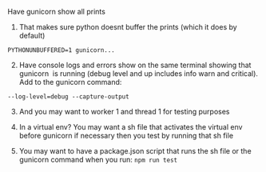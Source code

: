 
Have gunicorn show all prints

1. That makes sure python doesnt buffer the prints (which it does by default)
```
PYTHONUNBUFFERED=1 gunicorn...  
```

  
2. Have console logs and errors show on the same terminal showing that gunicorn  is running (debug level and up includes info warn and critical). Add to the gunicorn command:
```
--log-level=debug --capture-output  
```

3. And you may want to worker 1 and thread 1 for testing purposes
   
4. In a virtual env? You may want a sh file that activates the virtual env before gunicorn if necessary then you test by running that sh file
   
5. You may want to have a package.json script that runs the sh file or the gunicorn command when you run: `npm run test`
